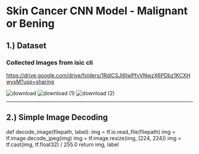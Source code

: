 # Skin Cancer CNN Model - Malignant or Bening

## 1.) Dataset
### Collected Images from isic cli 
https://drive.google.com/drive/folders/1RdlCSJl6IwPfvVNwzX6PDbz1KCXHwysM?usp=sharing

![download](https://github.com/orbant12/Melanoma_CNN/assets/124793231/0231e8d1-3819-4bd6-b26a-f8c2afa18b50)
![download (1)](https://github.com/orbant12/Melanoma_CNN/assets/124793231/05478550-40ca-4fbb-b948-0aa267aaa8ee)
![download (2)](https://github.com/orbant12/Melanoma_CNN/assets/124793231/81c84d53-4336-4332-aba5-24c7346592d8)

---

## 2.) Simple Image Decoding

def decode_image(filepath, label):
    img = tf.io.read_file(filepath)
    img = tf.image.decode_jpeg(img)
    img = tf.image.resize(img, [224, 224])
    img = tf.cast(img, tf.float32) / 255.0
    return img, label


